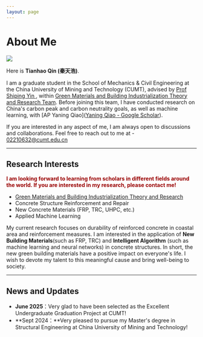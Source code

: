 ```yaml
---
layout: page
---
```


# About Me

<img src="http://qth1225.github.io/qintianhao.jpg" class="floatpic">

Here is **Tianhao Qin (秦天浩)**.<br>

I am a graduate student in the School of Mechanics & Civil Engineering at the China University of Mining and Technology (CUMT), advised by [Prof Shiping Yin ](https://cace.cumt.edu.cn/info/1201/15167.htm), within [Green Materials and Building Industrialization Theory and Research Team](https://cace.cumt.edu.cn/info/1479/31679.htm). Before joining this team, I have conducted research on China's carbon peak and carbon neutrality goals, as well as machine learning, with [AP Yaning Qiao]([‪Yaning Qiao‬ - ‪Google Scholar‬](https://scholar.google.com/citations?user=gxVZszAAAAAJ&hl=en&oi=ao)).<br>

If you are interested in any aspect of me, I am always open to discussions and collaborations. Feel free to reach out to me at - 02210632@cumt.edu.cn

---

## Research Interests

**<font color="#990000">I am looking forward to learning from scholars in different fields around the world. If you are interested in my research, please contact me!</font>**

- [Green Materials and Building Industrialization Theory and Research](https://cace.cumt.edu.cn/info/1479/31679.htm)
- Concrete Structure Reinforcement and Repair
- New Concrete Materials (FRP, TRC, UHPC, etc.)
- Applied Machine Learning

My current research focuses on durability of reinforced concrete in coastal area and reinforcement measures. I am interested in the application of  **New Building Materials**(such as FRP, TRC) and **Intelligent Algorithm** (such as machine learning and neural networks) in concrete structures. In short, the new green building materials have a positive impact on everyone's life. I wish to devote my talent to this meaningful cause and bring well-being to society.

---

## News and Updates

- **June 2025**：Very glad to have been selected as the Excellent Undergraduate Graduation Project at CUMT!<br>
- **Sept 2024：**Very pleased to pursue my Master's degree in Structural Engineering at China University of Mining and Technology!<br>
